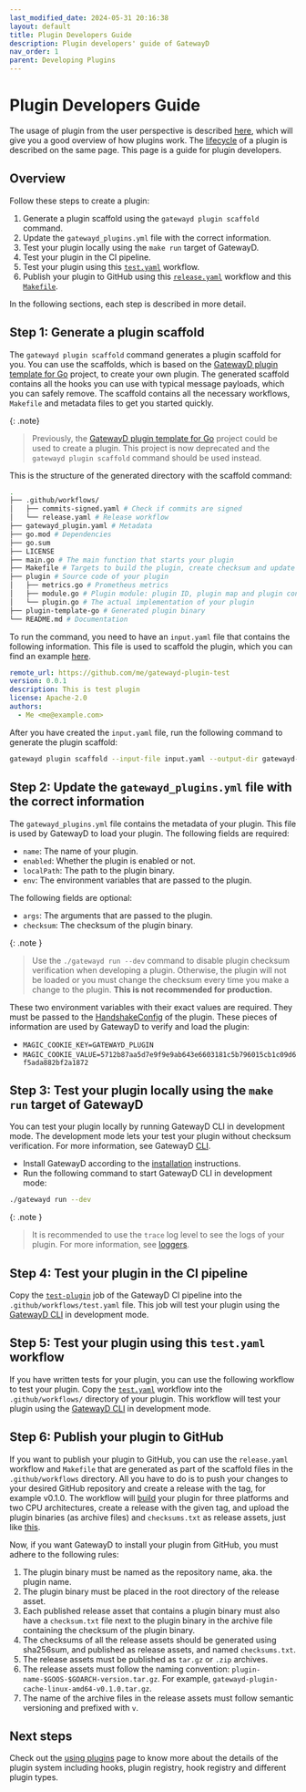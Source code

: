 ```yaml
---
last_modified_date: 2024-05-31 20:16:38
layout: default
title: Plugin Developers Guide
description: Plugin developers' guide of GatewayD
nav_order: 1
parent: Developing Plugins
---
```


# Plugin Developers Guide

The usage of plugin from the user perspective is described [here](/using-plugins/plugins), which will give you a good overview of how plugins work. The [lifecycle](/using-plugins/plugins#lifecycle) of a plugin is described on the same page. This page is a guide for plugin developers.

## Overview

Follow these steps to create a plugin:

1. Generate a plugin scaffold using the `gatewayd plugin scaffold` command.
2. Update the `gatewayd_plugins.yml` file with the correct information.
3. Test your plugin locally using the `make run` target of GatewayD.
4. Test your plugin in the CI pipeline.
5. Test your plugin using this [`test.yaml`](https://github.com/gatewayd-io/gatewayd-plugin-cache/blob/main/.github/workflows/test.yaml) workflow.
6. Publish your plugin to GitHub using this [`release.yaml`](https://github.com/gatewayd-io/gatewayd/blob/main/plugin/.template/project/%7B%7B%20plugin_name%20%7D%7D/.github/workflows/release.yaml) workflow and this [`Makefile`](https://github.com/gatewayd-io/gatewayd/blob/main/plugin/.template/project/%7B%7B%20plugin_name%20%7D%7D/Makefile).

In the following sections, each step is described in more detail.

## Step 1: Generate a plugin scaffold

The `gatewayd plugin scaffold` command generates a plugin scaffold for you. You can use the scaffolds, which is based on the [GatewayD plugin template for Go](https://github.com/gatewayd-io/plugin-template-go) project, to create your own plugin. The generated scaffold contains all the hooks you can use with typical message payloads, which you can safely remove. The scaffold contains all the necessary workflows, `Makefile` and metadata files to get you started quickly.

{: .note}
> Previously, the [GatewayD plugin template for Go](https://github.com/gatewayd-io/plugin-template-go) project could be used to create a plugin. This project is now deprecated and the `gatewayd plugin scaffold` command should be used instead.

This is the structure of the generated directory with the scaffold command:

```bash
.
├── .github/workflows/
│   ├── commits-signed.yaml # Check if commits are signed
│   └── release.yaml # Release workflow
├── gatewayd_plugin.yaml # Metadata
├── go.mod # Dependencies
├── go.sum
├── LICENSE
├── main.go # The main function that starts your plugin
├── Makefile # Targets to build the plugin, create checksum and update dependencies
├── plugin # Source code of your plugin
│   ├── metrics.go # Prometheus metrics
│   ├── module.go # Plugin module: plugin ID, plugin map and plugin config
│   └── plugin.go # The actual implementation of your plugin
├── plugin-template-go # Generated plugin binary
└── README.md # Documentation
```

To run the command, you need to have an `input.yaml` file that contains the following information. This file is used to scaffold the plugin, which you can find an example [here](https://raw.githubusercontent.com/gatewayd-io/gatewayd/main/plugin/.template/input.example.yaml).

```yaml
remote_url: https://github.com/me/gatewayd-plugin-test
version: 0.0.1
description: This is test plugin
license: Apache-2.0
authors:
  - Me <me@example.com>
```

After you have created the `input.yaml` file, run the following command to generate the plugin scaffold:

```bash
gatewayd plugin scaffold --input-file input.yaml --output-dir gatewayd-plugin-test
```

## Step 2: Update the `gatewayd_plugins.yml` file with the correct information

The `gatewayd_plugins.yml` file contains the metadata of your plugin. This file is used by GatewayD to load your plugin. The following fields are required:

- `name`: The name of your plugin.
- `enabled`: Whether the plugin is enabled or not.
- `localPath`: The path to the plugin binary.
- `env`: The environment variables that are passed to the plugin.

The following fields are optional:

- `args`: The arguments that are passed to the plugin.
- `checksum`: The checksum of the plugin binary.

{: .note }
> Use the `./gatewayd run --dev` command to disable plugin checksum verification when developing a plugin. Otherwise, the plugin will not be loaded or you must change the checksum every time you make a change to the plugin. **This is not recommended for production.**

These two environment variables with their exact values are required. They must be passed to the [HandshakeConfig](https://github.com/gatewayd-io/gatewayd/blob/1709235b0629fc591b29473551f8f623926662cb/plugin/.template/project/%7B%7B%20plugin_name%20%7D%7D/main.go#L44-L45) of the plugin. These pieces of information are used by GatewayD to verify and load the plugin:

- `MAGIC_COOKIE_KEY=GATEWAYD_PLUGIN`
- `MAGIC_COOKIE_VALUE=5712b87aa5d7e9f9e9ab643e6603181c5b796015cb1c09d6f5ada882bf2a1872`

## Step 3: Test your plugin locally using the `make run` target of GatewayD

You can test your plugin locally by running GatewayD CLI in development mode. The development mode lets your test your plugin without checksum verification. For more information, see GatewayD [CLI](/using-gatewayd/CLI).

- Install GatewayD according to the [installation](/getting-started/installation) instructions.
- Run the following command to start GatewayD CLI in development mode:

```bash
./gatewayd run --dev
```

{: .note }
> It is recommended to use the `trace` log level to see the logs of your plugin. For more information, see [loggers](/using-gatewayd/global-configuration/loggers).

## Step 4: Test your plugin in the CI pipeline

Copy the [`test-plugin`](https://github.com/gatewayd-io/gatewayd/blob/213ba09fbf20f0b3923d246d4320dab46fdf8be3/.github/workflows/test.yaml#L61-L144) job of the GatewayD CI pipeline into the `.github/workflows/test.yaml` file. This job will test your plugin using the [GatewayD CLI](/using-gatewayd/CLI) in development mode.

## Step 5: Test your plugin using this `test.yaml` workflow

If you have written tests for your plugin, you can use the following workflow to test your plugin. Copy the [`test.yaml`](https://github.com/gatewayd-io/gatewayd-plugin-cache/blob/main/.github/workflows/test.yaml) workflow into the `.github/workflows/` directory of your plugin. This workflow will test your plugin using the [GatewayD CLI](/using-gatewayd/CLI) in development mode.

## Step 6: Publish your plugin to GitHub

If you want to publish your plugin to GitHub, you can use the `release.yaml` workflow and `Makefile` that are generated as part of the scaffold files in the `.github/workflows` directory. All you have to do is to push your changes to your desired GitHub repository and create a release with the tag, for example v0.1.0. The workflow will [build](https://github.com/gatewayd-io/gatewayd/blob/51bb3a48edd783ff623234c8c34c4bfa335ae045/plugin/.template/project/%7B%7B%20plugin_name%20%7D%7D/Makefile#L25-L32) your plugin for three platforms and two CPU architectures, create a release with the given tag, and upload the plugin binaries (as archive files) and `checksums.txt` as release assets, just like [this](https://github.com/gatewayd-io/gatewayd-plugin-cache/releases/latest).

Now, if you want GatewayD to install your plugin from GitHub, you must adhere to the following rules:

1. The plugin binary must be named as the repository name, aka. the plugin name.
2. The plugin binary must be placed in the root directory of the release asset.
3. Each published release asset that contains a plugin binary must also have a `checksum.txt` file next to the plugin binary in the archive file containing the checksum of the plugin binary.
4. The checksums of all the release assets should be generated using sha256sum, and published as release assets, and named `checksums.txt`.
5. The release assets must be published as `tar.gz` or `.zip` archives.
6. The release assets must follow the naming convention: `plugin-name-$GOOS-$GOARCH-version.tar.gz`. For example, `gatewayd-plugin-cache-linux-amd64-v0.1.0.tar.gz`.
7. The name of the archive files in the release assets must follow semantic versioning and prefixed with `v`.

<!-- ## Step 9: Publish your plugin to the GatewayD plugin registry

We have plans to create a plugin registry for GatewayD. Until then, you can publish your plugin on GitHub. -->

## Next steps

Check out the [using plugins](/using-plugins/plugins) page to know more about the details of the plugin system including hooks, plugin registry, hook registry and different plugin types.
